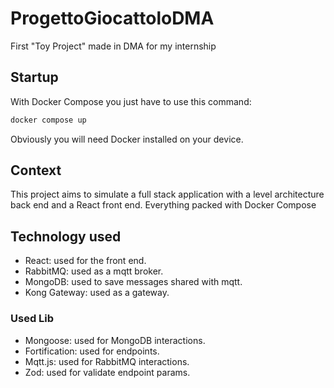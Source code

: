 # ProgettoGiocattoloDMA
First "Toy Project" made in DMA for my internship

## Startup
With Docker Compose you just have to use this command:
``` sh
docker compose up
```
Obviously you will need Docker installed on your device.

## Context
This project aims to simulate a full stack application with a level architecture back end and a React front end. Everything packed with Docker Compose

## Technology used
- React: used for the front end.
- RabbitMQ: used as a mqtt broker.
- MongoDB: used to save messages shared with mqtt.
- Kong Gateway: used as a gateway.

### Used Lib
- Mongoose: used for MongoDB interactions.
- Fortification: used for endpoints.
- Mqtt.js: used for RabbitMQ interactions.
- Zod: used for validate endpoint params.